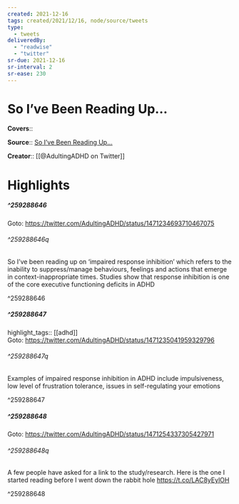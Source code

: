 ```yaml
---
created: 2021-12-16
tags: created/2021/12/16, node/source/tweets
type: 
  - tweets
deliveredBy: 
  - "readwise"
  - "twitter"
sr-due: 2021-12-16
sr-interval: 2
sr-ease: 230
---
```

# So I’ve Been Reading Up...

**Covers**:: 

**Source**:: [So I’ve Been Reading Up...](https://twitter.com/AdultingADHD/status/1471234693710467075)

**Creator**:: [[@AdultingADHD on Twitter]]

# Highlights
##### ^259288646


Goto: https://twitter.com/AdultingADHD/status/1471234693710467075  

###### ^259288646q

So I’ve been reading up on ‘impaired response inhibition’ which refers to the inability to suppress/manage behaviours, feelings and actions that emerge in context-inappropriate times.
Studies show that response inhibition is one of the core executive functioning deficits in ADHD 

^259288646

##### ^259288647

highlight_tags:: [[adhd]]   
Goto: https://twitter.com/AdultingADHD/status/1471235041959329796  

###### ^259288647q

Examples of impaired response inhibition in ADHD include impulsiveness, low level of frustration tolerance, issues in self-regulating your emotions 

^259288647

##### ^259288648


Goto: https://twitter.com/AdultingADHD/status/1471254337305427971  

###### ^259288648q

A few people have asked for a link to the study/research. Here is the one I started reading before I went down the rabbit hole https://t.co/LAC8yEylOH 

^259288648

